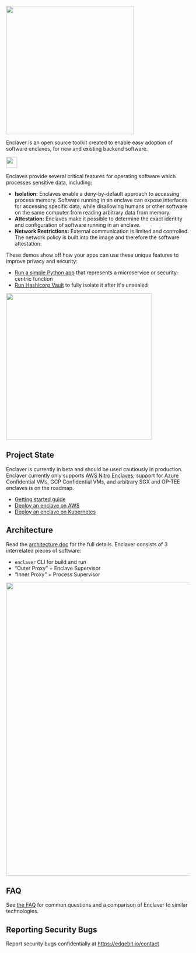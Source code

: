 <img src="docs/img/enclaver-logo-color.png" width="350" />

Enclaver is an open source toolkit created to enable easy adoption of software enclaves, for new and existing backend software.

<a href="https://discord.gg/a5CvXkNWYF"><img src="docs/img/edgebit-discord.svg" height="30" /></a>

Enclaves provide several critical features for operating software which processes sensitive data, including:

 - **Isolation:** Enclaves enable a deny-by-default approach to accessing process memory. Software running in an enclave can expose interfaces for accessing specific data, while disallowing humans or other software on the same computer from reading arbitrary data from memory.
 - **Attestation:** Enclaves make it possible to determine the exact identity and configuration of software running in an enclave.
 - **Network Restrictions:** External communication is limited and controlled. The network policy is built into the image and therefore the software attestation.

These demos show off how your apps can use these unique features to improve privacy and security:

 - [Run a simple Python app](docs/guide-app.md) that represents a microservice or security-centric function
 - [Run Hashicorp Vault](docs/guide-vault.md) to fully isolate it after it's unsealed

<a href="https://www.youtube.com/watch?v=nxSgRYten1o"><img src="docs/img/thumb-run.png" width="400" /></a>

## Project State

Enclaver is currently in beta and should be used cautiously in production. Enclaver currently only supports [AWS Nitro Enclaves](https://aws.amazon.com/ec2/nitro/nitro-enclaves/); support for Azure Confidential VMs, GCP Confidential VMs, and arbitrary SGX and OP-TEE enclaves is on the roadmap.

 - [Getting started guide](docs/getting-started.md)
 - [Deploy an enclave on AWS](docs/deploy-aws.md)
 - [Deploy an enclave on Kubernetes](docs/deploy-kubernetes.md)

## Architecture

Read the [architecture doc](docs/architecture.md) for the full details. Enclaver consists of 3 interrelated pieces of software: 

 - `enclaver` CLI for build and run
 - “Outer Proxy” + Enclave Supervisor
 - “Inner Proxy” + Process Supervisor

<img src="docs/img/diagram-enclaver-components.svg" width="800" />

## FAQ

See [the FAQ](docs/faq.md) for common questions and a comparison of Enclaver to similar technologies.


## Reporting Security Bugs

Report security bugs confidentially at https://edgebit.io/contact
